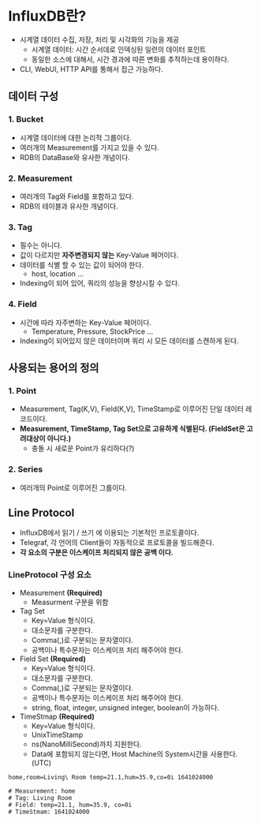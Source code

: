 # InfluxDB란? 
- 시계열 데이터 수집, 저장, 처리 및 시각화의 기능을 제공
  - 시계열 데이터: 시간 순서데로 인덱싱된 일련의 데이터 포인트
  - 동일한 소스에 대해서, 시간 경과에 따른 변화를 추적하는데 용이하다.
- CLI, WebUI, HTTP API를 통해서 접근 가능하다.

## 데이터 구성

### 1. Bucket
- 시계열 데이터에 대한 논리적 그룹이다.
- 여러개의 Measurement를 가지고 있을 수 있다.
- RDB의 DataBase와 유사한 개념이다.

### 2. Measurement
- 여러개의 Tag와 Field를 포함하고 있다.
- RDB의 테이블과 유사한 개념이다.

### 3. Tag
- 필수는 아니다.
- 값이 다르지만 **자주변경되지 않는** Key-Value 페어이다.
- 데이터를 식별 할 수 있는 값이 되어야 한다.
  - host, location ...
- Indexing이 되어 있어, 쿼리의 성능을 향상시킬 수 있다.

### 4. Field
- 시간에 따라 자주변하는 Key-Value 페어이다.
  - Temperature, Pressure, StockPrice ...
- Indexing이 되어있지 않은 데이터이며 쿼리 시 모든 데이터를 스캔하게 된다.

## 사용되는 용어의 정의

### 1. Point
- Measurement, Tag(K,V), Field(K,V), TimeStamp로 이루어진 단일 데이터 레코드이다.
- **Measurement, TimeStamp, Tag Set으로 고유하게 식별된다. (FieldSet은 고려대상이 아니다.)**
  - 충돌 시 새로운 Point가 유리하다(?)

### 2. Series
- 여러개의 Point로 이루어진 그룹이다.


## Line Protocol
- InfluxDB에서 읽기 / 쓰기 에 이용되는 기본적인 프로토콜이다.
- Telegraf, 각 언어의 Client들이 자동적으로 프로토콜을 빌드해준다. 
- **각 요소의 구분은 이스케이프 처리되지 않은 공백 이다.**

###  LineProtocol 구성 요소
- Measurement **(Required)**
  - Measurment 구분을 위함
- Tag Set
  - Key=Value 형식이다.
  - 대소문자를 구분한다. 
  - Comma(,)로 구분되는 문자열이다.
  - 공백이나 특수문자는 이스케이프 처리 해주어야 한다.
- Field Set **(Required)** 
  - Key=Value 형식이다. 
  - 대소문자를 구분한다.
  - Comma(,)로 구분되는 문자열이다.
  - 공백이나 특수문자는 이스케이프 처리 해주어야 한다.
  - string, float, integer, unsigned integer, boolean이 가능하다.
- TimeStmap **(Required)**
  - Key=Value 형식이다. 
  - UnixTimeStamp
  - ns(NanoMilliSecond)까지 지원한다.
  - Data에 포함되지 않는다면, Host Machine의 System시간을 사용한다. (UTC)
```shell
home,room=Living\ Room temp=21.1,hum=35.9,co=0i 1641024000

# Measurement: home
# Tag: Living Room
# Field: temp=21.1, hum=35.9, co=0i
# TimeStmam: 1641024000
```
